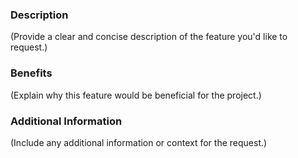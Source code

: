 ### Description
(Provide a clear and concise description of the feature you'd like to request.)

### Benefits
(Explain why this feature would be beneficial for the project.)

### Additional Information
(Include any additional information or context for the request.)
